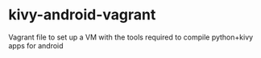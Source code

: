 kivy-android-vagrant
====================

Vagrant file to set up a VM with the tools required to compile python+kivy apps for android
